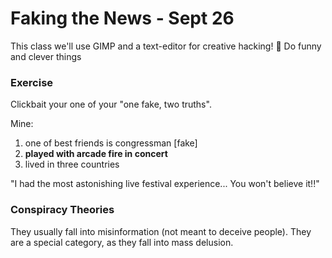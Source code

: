 # Faking the News - Sept 26

This class we'll use GIMP and a text-editor for creative hacking! 😬 Do funny and clever things

### Exercise
Clickbait your one of your "one fake, two truths".

Mine:
1. one of best friends is congressman [fake]
2. **played with arcade fire in concert**
3. lived in three countries

"I had the most astonishing live festival experience... You won't believe it!!"

### Conspiracy Theories

They usually fall into misinformation (not meant to deceive people). They are a special category, as they fall into mass delusion.

